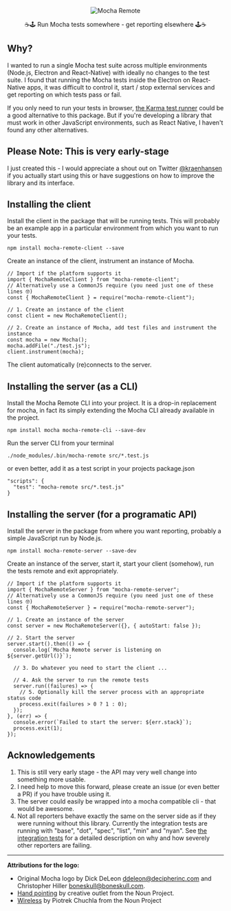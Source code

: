 <p align="center">
  <img src="https://github.com/kraenhansen/mocha-remote/raw/master/docs/logo.svg?sanitize=true" alt="Mocha Remote"/>
</p>

<p align="center">
  ☕️🕹 Run Mocha tests somewhere - get reporting elsewhere 🕹☕️
</p>

## Why?

I wanted to run a single Mocha test suite across multiple environments (Node.js, Electron and React-Native) with ideally
no changes to the test suite. I found that running the Mocha tests inside the Electron on React-Native apps, it was
difficult to control it, start / stop external services and get reporting on which tests pass or fail.

If you only need to run your tests in browser, [the Karma test runner](https://karma-runner.github.io/) could be a good
alternative to this package. But if you're developing a library that must work in other JavaScript environments, such as
React Native, I haven't found any other alternatives.

## Please Note: This is very early-stage

I just created this - I would appreciate a shout out on Twitter [@kraenhansen](https://twitter.com/kraenhansen) if you
actually start using this or have suggestions on how to improve the library and its interface.

## Installing the client

Install the client in the package that will be running tests.
This will probably be an example app in a particular environment from which you want to run your tests.

```
npm install mocha-remote-client --save
```

Create an instance of the client, instrument an instance of Mocha.

```
// Import if the platform supports it
import { MochaRemoteClient } from "mocha-remote-client";
// Alternatively use a CommonJS require (you need just one of these lines 🤓)
const { MochaRemoteClient } = require("mocha-remote-client");

// 1. Create an instance of the client
const client = new MochaRemoteClient();

// 2. Create an instance of Mocha, add test files and instrument the instance
const mocha = new Mocha();
mocha.addFile("./test.js");
client.instrument(mocha);
```

The client automatically (re)connects to the server.

## Installing the server (as a CLI)

Install the Mocha Remote CLI into your project. It is a drop-in replacement for mocha, in fact its simply extending the
Mocha CLI already available in the project.

```
npm install mocha mocha-remote-cli --save-dev
```

Run the server CLI from your terminal

```
./node_modules/.bin/mocha-remote src/*.test.js
```

or even better, add it as a test script in your projects package.json

```
"scripts": {
  "test": "mocha-remote src/*.test.js"
}
```

## Installing the server (for a programatic API)

Install the server in the package from where you want reporting, probably a simple JavaScript run by Node.js.

```
npm install mocha-remote-server --save-dev
```

Create an instance of the server, start it, start your client (somehow), run the tests remote and exit appropriately.

```
// Import if the platform supports it
import { MochaRemoteServer } from "mocha-remote-server";
// Alternatively use a CommonJS require (you need just one of these lines 🤓)
const { MochaRemoteServer } = require("mocha-remote-server");

// 1. Create an instance of the server
const server = new MochaRemoteServer({}, { autoStart: false });

// 2. Start the server
server.start().then(() => {
  console.log(`Mocha Remote server is listening on ${server.getUrl()}`);

  // 3. Do whatever you need to start the client ...

  // 4. Ask the server to run the remote tests
  server.run((failures) => {
    // 5. Optionally kill the server process with an appropriate status code
    process.exit(failures > 0 ? 1 : 0);
  });
}, (err) => {
  console.error(`Failed to start the server: ${err.stack}`);
  process.exit(1);
});
```

## Acknowledgements

1. This is still very early stage - the API may very well change into something more usable.
2. I need help to move this forward, please create an issue (or even better a PR) if you have trouble using it.
3. The server could easily be wrapped into a mocha compatible cli - that would be awesome.
4. Not all reporters behave exactly the same on the server side as if they were running without this library. Currently
   the integration tests are running with "base", "dot", "spec", "list", "min" and "nyan".
   See [the integration tests](https://github.com/kraenhansen/mocha-remote/blob/master/integration-tests/client-and-server.test.ts#L101-L114)
   for a detailed description on why and how severely other reporters are failing.

---

**Attributions for the logo:**

- Original Mocha logo by Dick DeLeon <ddeleon@decipherinc.com> and Christopher Hiller <boneskull@boneskull.com>.
- [Hand pointing](https://thenounproject.com/search/?q=pointing%20hand&i=593527) by creative outlet from the Noun Project.
- [Wireless](https://thenounproject.com/search/?q=wireless&i=21574) by Piotrek Chuchla from the Noun Project
